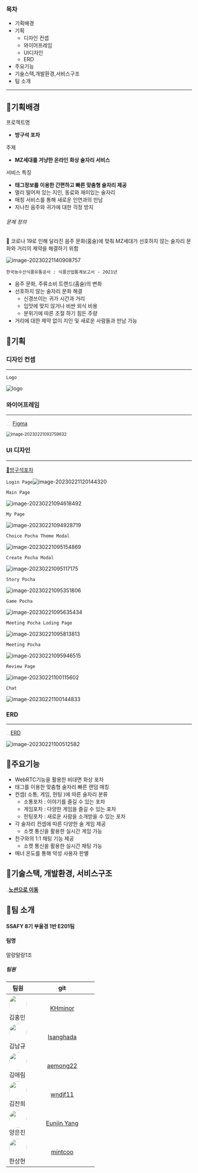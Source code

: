 ### 목차

* 기획배경
* 기획
  * 디자인 컨셉
  * 와이어프레임
  * UI디자인
  * ERD
* 주요기능
* 기술스택,개발환경,서비스구조
* 팀 소개

---



## 🍺기획배경



프로젝트명

- **방구석 포차**

주제

- **MZ세대를 겨냥한 온라인 화상 술자리 서비스**

서비스 특징

- **태그정보를 이용한 간편하고 빠른 맞춤형 술자리 제공**
- 멀리 떨어져 있는 지인, 동료와 재미있는 술자리
- 매칭 서비스를 통해 새로운 인연과의 만남
- 지나친 음주와 귀가에 대한 걱정 방지

###### 문제 정의

 💬 코로나 19로 인해 달라진 음주 문화(홈술)에 맞춰 MZ세대가 선호하지 않는 술자리 문화와 거리의 제약을 해결하기 위함

![image-20230221140908757](C:\Users\SSAFY\Desktop\S08P12E201\README.assets\image-20230221140908757.png)

`한국농수산식품유통공사 : 식품산업통계보고서 - 2021년`

- 음주 문화, 주류소비 트랜드(홈술)의 변화
- 선호하지 않는 술자리 문화 해결
  - 신경쓰이는 귀가 시간과 거리
  - 입맛에 맞지 않거나 비싼 외식 비용
  - 분위기에 따른 조절 하기 힘든 주량
- 거리에 대한 제약 없이 지인 및 새로운 사람들과 만남 가능



## 🍺기획

### 디자인 컨셉

---

`Logo`

![logo](C:\Users\SSAFY\Desktop\S08P12E201\README.assets\logo.gif)

### 와이어프레임

---

<img src="C:\Users\SSAFY\Downloads\7a5ebfb0-0508-48ab-be9a-31b36ba53f97-cover.png" alt="7a5ebfb0-0508-48ab-be9a-31b36ba53f97-cover" style="zoom: 5%;" />[Figma](https://www.figma.com/file/j4Ip9hMmVco26mJ67COuSK/%EB%94%94%EC%9E%90%EC%9D%B8-%EB%AA%A9%EC%97%85?node-id=313%3A6109&t=D4PNG15Al40oJ0Uu-0)

<img src=".\README.assets\image-20230221093759632.png" alt="image-20230221093759632" style="zoom:80%;" />



### UI 디자인

---

[🍻방구석포차](https://i8e201.p.ssafy.io/)

`Login Page`<img src=".\README.assets\image-20230221120144320.png" alt="image-20230221120144320"  />



`Main Page`

![image-20230221094618492](.\README.assets\image-20230221094618492-1676956383679-10.png)



`My Page`

![image-20230221094928719](.\README.assets\image-20230221094928719-1676956443379-12.png)



`Choice Pocha Theme Modal`

![image-20230221095154869](.\README.assets\image-20230221095154869.png)



`Create Pocha Modal`

![image-20230221095117175](.\README.assets\image-20230221095117175.png)



`Story Pocha`

![image-20230221095351806](.\README.assets\image-20230221095351806.png)



`Game Pocha`

![image-20230221095635434](.\README.assets\image-20230221095635434.png)



`Meeting Pocha Loding Page`	

![image-20230221095813813](.\README.assets\image-20230221095813813.png)



`Meeting Pocha`

![image-20230221095946515](.\README.assets\image-20230221095946515.png)



`Review Page`

![image-20230221100115602](.\README.assets\image-20230221100115602.png)



`Chat`

![image-20230221100144833](.\README.assets\image-20230221100144833.png)



### ERD

---

<img src="C:\Users\SSAFY\Desktop\S08P12E201\README.assets\erd-2684250-2227990.webp" alt="erd-2684250-2227990" style="zoom:7%;" />[ERD](https://www.erdcloud.com/d/C25xaNwzPPz9vNbGZ) 

![image-20230221100512582](.\README.assets\image-20230221100512582.png)



## 🍺주요기능

- WebRTC기능을 활용한 비대면 화상 포차
- 태그를 이용한 맞춤형 술자리 빠른 랜덤 매칭
- 컨셉( 소통, 게임, 헌팅 )에 따른 술자리 분류
  - 소통포차 : 이야기를 즐길 수 있는 포차
  - 게임포차 : 다양한 게임을 즐길 수 있는 포차
  - 헌팅포차 : 새로운 사람을 소개받을 수 있는 포차
- 각 술자리 컨셉에 따른 다양한 술 게임 제공
  - 소켓 통신을 활용한 실시간 게임 가능
- 친구와의 1:1 채팅 기능 제공
  - 소켓 통신을 활용한 실시간 채팅 가능              
- 매너 온도를 통해 악성 사용자 판별



## 🍺기술스택, 개발환경, 서비스구조

#### <img src="C:\Users\SSAFY\Desktop\S08P12E201\README.assets\다운로드.png" alt="다운로드" style="zoom:10%;" />[노션으로 이동](https://www.notion.so/3b33e8ea242d475199a0533fac9d8aa9)



## 🍺팀 소개

#### SSAFY 8기 부울경 1반 E201팀

#### 팀명 

말랑말랑1조

##### 팀원

<table style="width: 15rem;">
	<thead>
        <tr>
			<th style="text-align: center;">
				팀원
			</th>
            <th style="text-align: center;">
				git
			</th>
		</tr>
    </thead>
    <tbody>
		<tr>
			<td style="display: flex; justify-content: center; align-items:center;">
                <div>
                    <img src="https://avatars.githubusercontent.com/u/109326297?v=4" style="width: 3rem; height:3rem; border-radius: 100%;"/>
                    <div>김홍민</div> 
                </div>
			</td>
            <td style="text-align: center;">
				<a href="https://github.com/KHminor">KHminor</a>
			</td>
		</tr>
        <tr>
			<td style="display: flex; justify-content: center; align-items:center;">
                <div>
                    <img src="https://avatars.githubusercontent.com/u/90487843?v=4" style="width: 3rem; height:3rem; border-radius: 100%;"/>
                	<div>김남규</div>
                </div>
			</td>
            <td style="text-align: center; width: 10rem;">
				<a href="https://github.com/isanghada">Isanghada</a>
			</td>
		</tr>
        <tr>
			<td style="display: flex; justify-content: center; align-items:center;">
                <div>
                    <img src="https://avatars.githubusercontent.com/u/55730504?v=4" style="width: 3rem; height:3rem; border-radius: 100%;"/>
                	<div>김애림</div>      
                </div>
			</td>
            <td style="text-align: center;">
				<a href="https://github.com/aemong22">aemong22</a>
			</td>
		</tr>
        <tr>
			<td style="display: flex; justify-content: center; align-items:center;">
                <div>
                    <img src="https://avatars.githubusercontent.com/u/73467750?v=4" style="width: 3rem; height:3rem; border-radius: 100%;"/>
                	<div>김찬희</div>
                </div>
			</td>
            <td style="text-align: center;">
				<a href="https://github.com/wndjf11">wndjf11</a>
			</td>
		</tr>
        <tr>
			<td style="display: flex; justify-content: center; align-items:center;">
                <div>
                    <img src="https://avatars.githubusercontent.com/u/108562895?v=4" style="width: 3rem; height:3rem; border-radius: 100%;"/>
               		<div>양은진</div>
                </div>
			</td>
            <td style="text-align: center;">
				<a href="https://github.com/eunjineee">Eunjin Yang</a>
			</td>
		</tr>
        <tr>
			<td style="display: flex; justify-content: center; align-items:center;">
                <div>
                    <img src="https://avatars.githubusercontent.com/u/109326433?v=4" style="width: 3rem; height:3rem; border-radius: 100%;"/>
                	<div>한상현</div>
                </div>
			</td>
            <td style="text-align: center;">
				<a href="https://github.com/mintcoo" >mintcoo</a>
			</td>
		</tr>
    </tbody>
</table>
